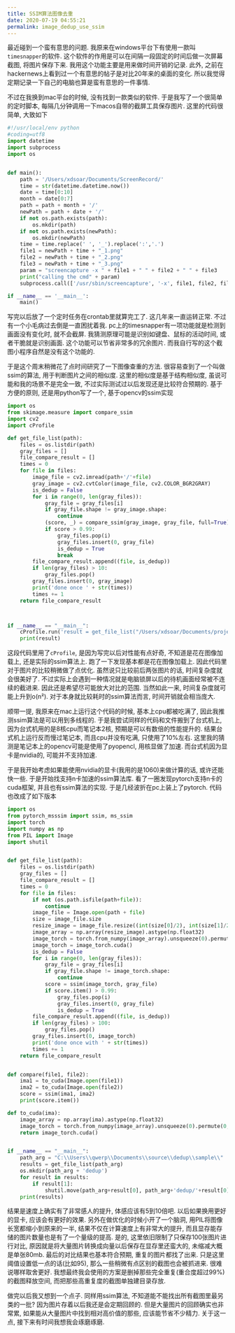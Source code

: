 ```yaml
---
title: SSIM算法图像去重
date: 2020-07-19 04:55:21
permalink: image_dedup_use_ssim
---
```


最近碰到一个蛮有意思的问题. 我原来在windows平台下有使用一款叫`timesnapper`的软件. 这个软件的作用是可以在间隔一段固定的时间后做一次屏幕截图, 将图片保存下来. 我用这个功能主要是用来做时间开销的记录. 此外, 之前在hackernews上看到过一个有意思的帖子是对比20年来的桌面的变化. 所以我觉得定期记录一下自己的电脑也算是蛮有意思的一件事情.

不过在我换到mac平台的时候, 没有找到一款类似的软件. 于是我写了一个很简单的定时脚本, 每隔几分钟调用一下macos自带的截屏工具保存图片. 这里的代码很简单, 大致如下

```python
#!/usr/local/env python
#coding=utf8
import datetime
import subprocess
import os


def main():
    path = '/Users/xdsoar/Documents/ScreenRecord/'
    time = str(datetime.datetime.now())
    date = time[0:10]
    month = date[0:7]
    path = path + month + '/'
    newPath = path + date + '/'
    if not os.path.exists(path):
        os.mkdir(path)
    if not os.path.exists(newPath):
        os.mkdir(newPath)
    time = time.replace(' ', '_').replace(':','.')
    file1 = newPath + time + "_1.png"
    file2 = newPath + time + "_2.png"
    file3 = newPath + time + "_3.png"
    param = "screencapture -x " + file1 + " " + file2 + " " + file3
    print("calling the cmd" + param)
    subprocess.call(['/usr/sbin/screencapture', '-x', file1, file2, file3])

if __name__ == '__main__':
    main()

```

写完以后放了一个定时任务在crontab里就算完工了. 这几年来一直运转正常. 不过有一个小毛病过去倒是一直困扰着我. pc上的timesnapper有一项功能就是检测到画面没有变化时, 就不会截屏. 我猜测原理可能是识别如键盘、鼠标的活动时间, 或者干脆就是识别画面. 这个功能可以节省非常多的冗余图片. 而我自行写的这个截图小程序自然是没有这个功能的.

于是这个周末稍微花了点时间研究了一下图像查重的方法. 很容易查到了一个叫做ssim的算法, 用于判断图片之间的相似度. 这里的相似度是基于结构相似度, 虽说可能和我的场景不是完全一致, 不过实际测试过以后发现还是比较符合预期的. 基于方便的原则, 还是用python写了一个, 基于opencv的ssim实现

```python
import os
from skimage.measure import compare_ssim
import cv2
import cProfile

def get_file_list(path):
    files = os.listdir(path)
    gray_files = []
    file_compare_result = []
    times = 0
    for file in files:
        image_file = cv2.imread(path+'/'+file)
        gray_image = cv2.cvtColor(image_file, cv2.COLOR_BGR2GRAY)
        is_dedup = False
        for i in range(0, len(gray_files)):
            gray_file = gray_files[i]
            if gray_file.shape != gray_image.shape:
                continue
            (score, _) = compare_ssim(gray_image, gray_file, full=True)
            if score > 0.99:
                gray_files.pop(i)
                gray_files.insert(0, gray_file)
                is_dedup = True
                break
        file_compare_result.append((file, is_dedup))
        if len(gray_files) > 10:
            gray_files.pop()
        gray_files.insert(0, gray_image)
        print('done once ' + str(times))
        times += 1
    return file_compare_result



if __name__ == "__main__":
    cProfile.run('result = get_file_list("/Users/xdsoar/Documents/project/image-dedup/sample")')
    print(result)
```

这段代码里用了`cProfile`, 是因为写完以后对性能有点好奇, 不知道是花在图像加载上, 还是实际的ssim算法上. 跑了一下发现基本都是花在图像加载上. 因此代码里对于图片的比较稍微做了点优化. 虽然说只比较前后两张图片的话, 时间复杂度就会很美好了. 不过实际上会遇到一种情况就是电脑锁屏以后的待机画面经常被不连续的截进来. 因此还是希望尽可能放大对比的范围. 当然如此一来, 时间复杂度就可能上升到o(n²). 对于本身就比较耗时的ssim算法而言, 时间开销就会相当庞大.

顺带一提, 我原来在mac上运行这个代码的时候, 基本上cpu都被吃满了, 因此我推测ssim算法是可以用到多线程的. 于是我尝试同样的代码和文件搬到了台式机上, 因为台式机用的是8核cpu而笔记本2核, 预期是可以有数倍的性能提升的. 结果台式机上运行反而慢过笔记本, 而且cpu并没有吃满, 只使用了10%左右. 这里我的猜测是笔记本上的opencv可能是使用了pyopencl, 用核显做了加速. 而台式机因为显卡是nvidia的, 可能并不支持加速.

于是我开始考虑如果能使用nvidia的显卡(我用的是1060)来做计算的话, 或许还能快一些. 于是开始找支持n卡加速的ssim算法库. 看了一圈发现pytorch支持n卡的cuda框架, 并且也有ssim算法的实现. 于是几经波折在pc上装上了pytorch. 代码也改成了如下版本

```python
import os
from pytorch_msssim import ssim, ms_ssim
import torch
import numpy as np
from PIL import Image
import shutil


def get_file_list(path):
    files = os.listdir(path)
    gray_files = []
    file_compare_result = []
    times = 0
    for file in files:
        if not (os.path.isfile(path+file)):
            continue
        image_file = Image.open(path + file)
        size = image_file.size
        resize_image = image_file.resize((int(size[0]/2), int(size[1]/2)),Image.ANTIALIAS)
        image_array = np.array(resize_image).astype(np.float32)
        image_torch = torch.from_numpy(image_array).unsqueeze(0).permute(0, 3, 1, 2)  # 1, C, H, W
        image_torch = image_torch.cuda()
        is_dedup = False
        for i in range(0, len(gray_files)):
            gray_file = gray_files[i]
            if gray_file.shape != image_torch.shape:
                continue
            score = ssim(image_torch, gray_file)
            if score.item() > 0.99:
                gray_files.pop(i)
                gray_files.insert(0, gray_file)
                is_dedup = True
        file_compare_result.append((file, is_dedup))
        if len(gray_files) > 100:
            gray_files.pop()
        gray_files.insert(0, image_torch)
        print('done once with ' + str(times))
        times += 1
    return file_compare_result


def compare(file1, file2):
    ima1 = to_cuda(Image.open(file1))
    ima2 = to_cuda(Image.open(file2))
    score = ssim(ima1, ima2)
    print(score.item())

def to_cuda(ima):
    image_array = np.array(ima).astype(np.float32)
    image_torch = torch.from_numpy(image_array).unsqueeze(0).permute(0, 3, 1, 2)  # 1, C, H, W
    return image_torch.cuda()


if __name__ == "__main__":
    path_arg = "C:\\Users\\qwerp\\Documents\\source\\dedup\\sample\\"
    results = get_file_list(path_arg)
    os.mkdir(path_arg + 'dedup')
    for result in results:
        if result[1]:
            shutil.move(path_arg+result[0], path_arg+'dedup/'+result[0])
    print(results)

```

结果是速度上确实有了非常感人的提升, 体感应该有5到10倍吧. 以后如果换用更好的显卡, 应该会有更好的效果. 另外在做优化的时候小开了一个脑洞, 用PIL将图像长宽都缩小到原来的一半, 结果不仅在计算速度上有非常大的提升, 而且显存能存储的图片数量也是有了一个量级的提高. 是的, 这里依旧限制了只保存100张图片进行对比, 原因就是将大量图片转换成向量以后保存在显存里还蛮大的, 未缩减大概是单张80mb. 最后的对比结果也基本符合预期, 重复的图片都找了出来. 只是这里阈值设置低一点的话(比如95), 那么一些稍微有点区别的截图也会被抓进来. 很难说哪样取舍更好. 我想最终我会使用的方案是删掉那些完全重复(重合度超过99%)的截图释放空间, 而把那些高重复度的截图单独建目录存放.

做完以后我又想到一个点子. 同样用ssim算法, 不知道能不能找出所有截图里最另类的一批? 因为图片存着以后我还是会定期回顾的. 但是大量图片的回顾确实也非常累, 如果能从大量图片中找到相对高价值的那些, 应该能节省不少精力. 关于这一点, 接下来有时间我想我会琢磨琢磨.